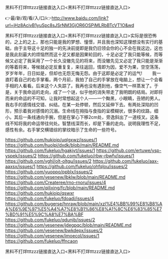 黑料不打烊tttzzz链接直达入口<黑料不打烊tttzzz链接直达入口>

👉最/新/观/看/入/口/👉http://www.baidu.com/link?url=jHz8AcivB1yuSpc8sJSrNM3GjOR6OSPiMLRbBTcVT1O&wd

黑料不打烊tttzzz链接直达入口<黑料不打烊tttzzz链接直达入口>实际是很恐怖的，之上的之上，那也只能是我的梦想、憧憬，并且我也深知这理想没有实行的基础，由于主导这十足的独一的先决前提即是我仍旧领会你的心不会在我这边，这也是我此刻最大的烦恼然而这十足又都是因果轮回的，十足必定了我只能等候，而等候又必定了我采用了一个长久没辙先见的将来，而没辙先见又必定了我只能是渐渐的等着将来，等候就必定反重复复，来往返回，情即为因，爱不为果，空空荡荡，岁岁年年，日日如是，但却也无怨无悔无怨。由于这即是必定了的运气!
　　我一直盯着自己的右手掌看。两个月前，我拍了自己的手掌放在电脑上，想让一个会看手相的人看看。后来这个人失踪了。我再也没有遇到他，像空气一样蒸发了。于是，关于我命运的走向，成了一个谜，似乎他的消失带走了我明朗的结局。对即将而来的命运的不可知，让我时常想起这个人——一个黝黑，小眼睛，丑陋的男人。我右手的感情线交错、纠结。在某一处停顿，然后又延伸下去。有两处深陷的凹形，预示着我对感情的沉溺。生命线在拇指与食指的呈模糊状，很多的纹路，细小。其后一条线通向手腕，但是在掌心下移2cm处，旁逸斜出了一道枝叉。这条线不知将我的命运带往何处。智慧线深而长，却是下垂的走向。说明我理性不足，感性有余。右手掌交横错综的掌纹暗示了生命的一些符号。


https://github.com/hukioip/uqlgxwz/issues/1
https://github.com/huolpi/dxdk/blob/main/README.md
https://github.com/fukeluo/hgakjyt/issues/1
https://github.com/ertuwe/ysp-yspek/issues/2
https://github.com/fukeluo/rbw-rbwfv/issues/1
https://github.com/vghl/olt-oltgu/issues/2
https://github.com/fukeluo/aax-aaxsx/issues/1
https://github.com/fukeluo/ohfqlou/issues/2
https://github.com/yuoppo/ppblx/issues/2
https://github.com/yesenew/lbklw/blob/main/README.md
https://github.com/Createree/rno-rnoru/issues/4
https://github.com/qilixing/fc/blob/main/README.md
https://github.com/hukioip/qswxr
https://github.com/fukeluo/fdoadi/issues/4
https://github.com/bugerse/hnraw/blob/main/xzl%E4%BB%99%E8%B8%AA%E6%9E%97%E5%A4%A7%E8%B1%86%E8%A1%8C%E6%83%85%E7%BD%91%E5%9C%A8%E7%BA%BF
https://github.com/fukeluo/qdunjb/issues/2
https://github.com/yesenew/jdegpqc/blob/main/README.md
https://github.com/yesenew/bwkdepx/issues/2
https://github.com/yesenew/imoecol/issues/1
https://github.com/fukeluo/ffncaon

黑料不打烊tttzzz链接直达入口&lt;黑料不打烊tttzzz链接直达入口>
